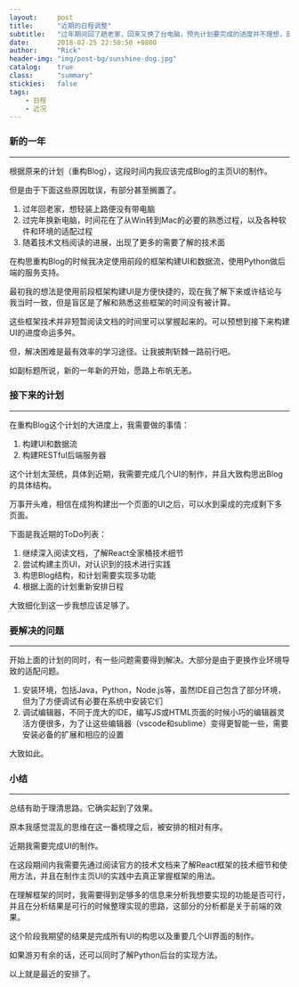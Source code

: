 ```yaml
---
layout:     post
title:      "近期的日程调整"
subtitle:   "过年期间回了趟老家，回来又换了台电脑，预先计划要完成的进度并不理想，部分日程还因为更换电脑的缘故需要延后。但新的一年，新的开始。愿路上布帆无恙。"
date:       2018-02-25 22:50:50 +0800
author:     "Rick"
header-img: "img/post-bg/sunshine-dog.jpg"
catalog:    true
class:      "summary"
stickies:   false
tags:
    - 日程
    - 近况
---
```


### 新的一年
***

根据原来的计划（重构Blog），这段时间内我应该完成Blog的主页UI的制作。

但是由于下面这些原因耽误，有部分甚至搁置了。

1. 过年回老家，想轻装上路便没有带电脑
2. 过完年换新电脑，时间花在了从Win转到Mac的必要的熟悉过程，以及各种软件和环境的适配过程
3. 随着技术文档阅读的进展，出现了更多的需要了解的技术面

在构思重构Blog的时候我决定使用前段的框架构建UI和数据流，使用Python做后端的服务支持。

最初我的想法是使用前段框架构建UI是方便快捷的，现在我了解下来或许结论与我当时一致，但是盲区是了解和熟悉这些框架的时间没有被计算。

这些框架技术并非短暂阅读文档的时间里可以掌握起来的。可以预想到接下来构建UI的进度命运多舛。

但，解决困难是最有效率的学习途径。让我披荆斩棘一路前行吧。

如副标题所说，新的一年新的开始，愿路上布帆无恙。

### 接下来的计划
***

在重构Blog这个计划的大进度上，我需要做的事情：

1. 构建UI和数据流
2. 构建RESTful后端服务器

这个计划太笼统，具体到近期，我需要完成几个UI的制作，并且大致构思出Blog的具体结构。

万事开头难，相信在成狗构建出一个页面的UI之后，可以水到渠成的完成剩下多页面。

下面是我近期的ToDo列表：

1. 继续深入阅读文档，了解React全家桶技术细节
2. 尝试构建主页UI，对认识到的技术进行实践
3. 构思Blog结构，和计划需要实现多功能
4. 根据上面的计划重新安排日程

大致细化到这一步我想应该足够了。

### 要解决的问题
***

开始上面的计划的同时，有一些问题需要得到解决。大部分是由于更换作业环境导致的适配问题。

1. 安装环境，包括Java，Python，Node.js等，虽然IDE自己包含了部分环境，但为了方便调试有必要在系统中安装它们
2. 调试编辑器，不同于庞大的IDE，编写JS或HTML页面的时候小巧的编辑器灵活方便很多，为了让这些编辑器（vscode和sublime）变得更智能一些，需要安装必备的扩展和相应的设置

大致如此。

### 小结
***

总结有助于理清思路。它确实起到了效果。

原本我感觉混乱的思维在这一番梳理之后，被安排的相对有序。

近期我需要完成UI的制作。

在这段期间内我需要先通过阅读官方的技术文档来了解React框架的技术细节和使用方法，并且在制作主页UI的实践中去真正掌握框架的用法。

在理解框架的同时，我需要得到足够多的信息来分析我想要实现的功能是否可行，并且在分析结果是可行的时候整理实现的思路，这部分的分析都是关于前端的效果。

这个阶段我期望的结果是完成所有UI的构思以及重要几个UI界面的制作。

如果游刃有余的话，还可以同时了解Python后台的实现方法。

以上就是最近的安排了。

